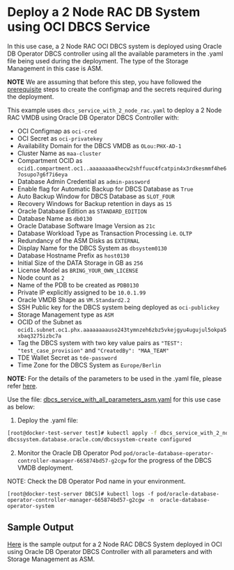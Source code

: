 # Deploy a 2 Node RAC DB System using OCI DBCS Service

In this use case, a 2 Node RAC OCI DBCS system is deployed using Oracle DB Operator DBCS controller using all the available parameters in the .yaml file being used during the deployment. The type of the Storage Management in this case is ASM.

**NOTE** We are assuming that before this step, you have followed the [prerequisite](./../README.md#prerequsites-to-deploy-a-dbcs-system-using-oracle-db-operator-dbcs-controller) steps to create the configmap and the secrets required during the deployment.

This example uses `dbcs_service_with_2_node_rac.yaml` to deploy a 2 Node RAC VMDB using Oracle DB Operator DBCS Controller with:

- OCI Configmap as `oci-cred`  
- OCI Secret as `oci-privatekey`  
- Availability Domain for the DBCS VMDB as `OLou:PHX-AD-1`  
- Cluster Name as `maa-cluster`
- Compartment OCID as `ocid1.compartment.oc1..aaaaaaaa4hecw2shffuuc4fcatpin4x3rdkesmmf4he67osupo7g6f7i6eya`  
- Database Admin Credential as `admin-password`  
- Enable flag for Automatic Backup for DBCS Database as `True`
- Auto Backup Window for DBCS Database as `SLOT_FOUR`
- Recovery Windows for Backup retention in days as `15`
- Oracle Database Edition as `STANDARD_EDITION`
- Database Name as `db0130`  
- Oracle Database Software Image Version as `21c`  
- Database Workload Type as Transaction Processing i.e. `OLTP`  
- Redundancy of the ASM Disks as `EXTERNAL`
- Display Name for the DBCS System as `dbsystem0130`
- Database Hostname Prefix as `host0130`  
- Initial Size of the DATA Storage in GB as `256`
- License Model as `BRING_YOUR_OWN_LICENSE`
- Node count as `2`
- Name of the PDB to be created as `PDB0130`
- Private IP explicitly assigned to be `10.0.1.99`
- Oracle VMDB Shape as `VM.Standard2.2` 
- SSH Public key for the DBCS system being deployed as `oci-publickey`  
- Storage Management type as `ASM`
- OCID of the Subnet as `ocid1.subnet.oc1.phx.aaaaaaaauso243tymnzeh6zbz5vkejgyu4ugujul5okpa5xbaq3275izbc7a`  
- Tag the DBCS system with two key value pairs as `"TEST": "test_case_provision"` and `"CreatedBy": "MAA_TEAM"`
- TDE Wallet Secret as `tde-password`
- Time Zone for the DBCS System as `Europe/Berlin`


**NOTE:** For the details of the parameters to be used in the .yaml file, please refer [here](./dbcs_controller_parameters.md). 

Use the file: [dbcs_service_with_all_parameters_asm.yaml](./dbcs_service_with_2_node_rac.yaml) for this use case as below:

1. Deploy the .yaml file:  
```sh
[root@docker-test-server test]# kubectl apply -f dbcs_service_with_2_node_rac.yaml
dbcssystem.database.oracle.com/dbcssystem-create configured
```

2. Monitor the Oracle DB Operator Pod `pod/oracle-database-operator-controller-manager-665874bd57-g2cgw` for the progress of the DBCS VMDB deployment. 

NOTE: Check the DB Operator Pod name in your environment.

```
[root@docker-test-server DBCS]# kubectl logs -f pod/oracle-database-operator-controller-manager-665874bd57-g2cgw -n  oracle-database-operator-system
```

## Sample Output

[Here](./dbcs_service_with_2_node_rac_sample_output.log) is the sample output for a 2 Node RAC DBCS System deployed in OCI using Oracle DB Operator DBCS Controller with all parameters and with Storage Management as ASM.
